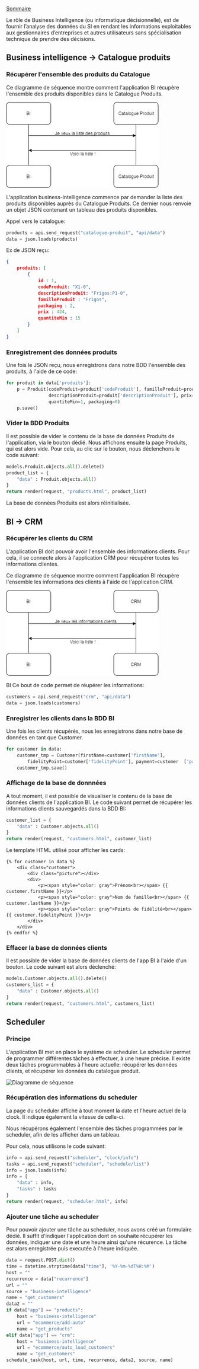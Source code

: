 [Sommaire](https://ursi-2020.github.io/business-intelligence/)

Le rôle de Business Intelligence (ou informatique décisionnelle), est de fournir l’analyse des données du SI en rendant les informations exploitables aux gestionnaires d’entreprises et autres utilisateurs sans spécialisation technique de prendre des décisions.

## Business intelligence -> Catalogue produits

### Récupérer l'ensemble des produits du Catalogue

<!---![Diagramme de séquence](./usecase_produits.svg) -->

Ce diagramme de séquence montre comment l'application BI récupère l'ensemble des produits disponibles dans le Catalogue Produits.

![Diagramme de séquence](./sequence_produit.png)

L'application business-intelligence commence par demander la liste des produits disponibles auprès du Catalogue Produits.
Ce dernier nous renvoie un objet JSON contenant un tableau des produits disponibles.

Appel vers le catalogue:

```python
products = api.send_request("catalogue-produit", "api/data")
data = json.loads(products)
```

Ex de JSON reçu:

```json
{
    produits: [
        {
            id : 1,
            codeProduit: "X1-0",
            descriptionProduit: "Frigos:P1-0",
            familleProduit : "Frigos",
            packaging : 2,
            prix : 424,
            quantiteMin : 15
        }
    ]
}
```

### Enregistrement des données produits

Une fois le JSON reçu, nous enregistrons dans notre BDD l'ensemble des produits, à l'aide de ce code:

```python
for produit in data['produits']:
    p = Produit(codeProduit=produit['codeProduit'], familleProduit=produit['familleProduit'],
                descriptionProduit=produit['descriptionProduit'], prix=produit['prix'],
                quantiteMin=1, packaging=0)
    p.save()
```


### Vider la BDD Produits

Il est possible de vider le contenu de la base de données Produits de l'application, via le bouton dédié. Nous affichons ensuite la page Produits, qui est alors vide.
Pour cela, au clic sur le bouton, nous déclenchons le code suivant:

```python
models.Produit.objects.all().delete()
product_list = {
    "data" : Produit.objects.all()
}
return render(request, "products.html", product_list)
```

La base de données Produits est alors réinitialisée.

## BI -> CRM

### Récupérer les clients du CRM

L'application BI doit pouvoir avoir l'ensemble des informations clients.
Pour cela, il se connecte alors à l'application CRM pour récupérer toutes les informations clientes.

Ce diagramme de séquence montre comment l'application BI récupère l'ensemble les informations des clients à l'aide de l'application CRM.

![Diagramme de séquence](./sequence_crm.png)

BI Ce bout de code permet de réupérer les informations:

```python
customers = api.send_request("crm", "api/data")
data = json.loads(customers)
```

### Enregistrer les clients dans la BDD BI
Une fois les clients récupérés, nous les enregistrons dans notre base de données en tant que Customer.

```python
for customer in data:
    customer_tmp = Customer(firstName=customer['firstName'],               lastName=customer['lastName'],                               
        fidelityPoint=customer['fidelityPoint'], payment=customer  ['payment'], account=customer["account"])
    customer_tmp.save()
```

### Affichage de la base de donnnées

A tout moment, il est possible de visualiser le contenu de la base de données clients de l'application BI.
Le code suivant permet de récupérer les informations clients sauvegardés dans la BDD BI:

```python
customer_list = {
    "data" : Customer.objects.all()
}
return render(request, "customers.html", customer_list)
```

Le template HTML utilisé pour afficher les cards:

```
{% for customer in data %}
    <div class="customer">
        <div class="picture"></div>
        <div>
            <p><span style="color: gray">Prénom<br></span> {{ customer.firstName }}</p>
            <p><span style="color: gray">Nom de famille<br></span> {{ customer.lastName }}</p>
            <p><span style="color: gray">Points de fidélité<br></span> {{ customer.fidelityPoint }}</p>
        </div>
    </div>
{% endfor %}
```

### Effacer la base de données clients

Il est possible de vider la base de données clients de l'app BI à l'aide d'un bouton.
Le code suivant est alors déclenché:

```python
models.Customer.objects.all().delete()
customers_list = {
    "data" : Customer.objects.all()
}
return render(request, "customers.html", customers_list)
```


## Scheduler

### Principe

L'application BI met en place le système de scheduler.
Le scheduler permet de programmer différentes tâches à effectuer, à une heure précise.
Il existe deux tâches programmables à l'heure actuelle: récupérer les données clients, et récupérer les données du catalogue produit.


![Diagramme de séquence](./usecase_scheduler.svg)


### Récupération des informations du scheduler

La page du scheduler affiche à tout moment la date et l'heure actuel de la clock.
Il indique également la vitesse de celle-ci.

Nous récupérons également l'ensemble des tâches programmées par le scheduler, afin de les afficher dans un tableau.

Pour cela, nous utilisons le code suivant:

```python
info = api.send_request("scheduler", "clock/info")
tasks = api.send_request("scheduler", "schedule/list")
info = json.loads(info)
info = {
    "data" : info,
    "tasks" : tasks
}
return render(request, "scheduler.html", info)
```

### Ajouter une tâche au scheduler

Pour pouvoir ajouter une tâche au scheduler, nous avons créé un formulaire dédié.
Il suffit d'indiquer l'application dont on souhaite récupérer les données, indiquer une date et une heure ainsi qu'une récurence.
La tâche est alors enregistrée puis executée à l'heure indiquée.

```python
data = request.POST.dict()
time = datetime.strptime(data["time"], '%Y-%m-%dT%H:%M')
host = ""
recurrence = data["recurrence"]
url = ""
source = "business-intelligence"
name = "get_customers"
data2 = ""
if data["app"] == "products":
    host = "business-intelligence"
    url = "ecommerce/add-auto"
    name = "get_products"
elif data["app"] == "crm":
    host = "business-intelligence"
    url = "ecommerce/auto_load_customers"
    name = "get_customers"
schedule_task(host, url, time, recurrence, data2, source, name)
```
